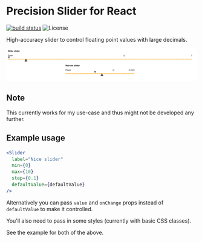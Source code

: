 # Precision Slider for React

[![build status](https://img.shields.io/travis/Hellenic/react-precision-slider/master.svg?style=flat-square)](https://travis-ci.org/Hellenic/react-precision-slider)
![License](https://img.shields.io/npm/l/react-precision-slider.svg)

High-accuracy slider to control floating point values with large decimals.

![Simple preview](https://raw.githubusercontent.com/Hellenic/react-precision-slider/master/slider.png 'Precision slider')

## Note

This currently works for my use-case and thus might not be developed any further.

## Example usage

```jsx
<Slider
  label="Nice slider"
  min={0}
  max={10}
  step={0.1}
  defaultValue={defaultValue}
/>
```

Alternatively you can pass `value` and `onChange` props instead of `defaultValue`
to make it controlled.

You'll also need to pass in some styles (currently with basic CSS classes).

See the example for both of the above.

